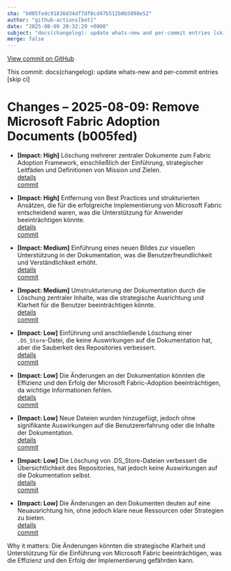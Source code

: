 ```yaml
---
sha: "b005fedc91836d34df7df8cd47b512b0b5098e52"
author: "github-actions[bot]"
date: "2025-08-09 20:32:29 +0000"
subject: "docs(changelog): update whats-new and per-commit entries [skip ci]"
merge: false
---
```


[View commit on GitHub](https://github.com/TheTrustedAdvisor/FabricAdoptionFramework/commit/b005fedc91836d34df7df8cd47b512b0b5098e52)

This commit: docs(changelog): update whats-new and per-commit entries [skip ci]

# Changes – 2025-08-09: Remove Microsoft Fabric Adoption Documents (b005fed)

- **[Impact: High]** Löschung mehrerer zentraler Dokumente zum Fabric Adoption Framework, einschließlich der Einführung, strategischer Leitfäden und Definitionen von Mission und Zielen.  
  [details](/docs/about/changes/2025-07-20-1a084247ade55ad5ab8db4728082376b22d9906b.md)  
  [commit](https://github.com/TheTrustedAdvisor/FabricAdoptionFramework/commit/b005fedc91836d34df7df8cd47b512b0b5098e52)

- **[Impact: High]** Entfernung von Best Practices und strukturierten Ansätzen, die für die erfolgreiche Implementierung von Microsoft Fabric entscheidend waren, was die Unterstützung für Anwender beeinträchtigen könnte.  
  [details](/docs/about/changes/2025-07-20-99bbd7955c423e1670f1e1e9f3b50a9a79f6860f.md)  
  [commit](https://github.com/TheTrustedAdvisor/FabricAdoptionFramework/commit/b005fedc91836d34df7df8cd47b512b0b5098e52)

- **[Impact: Medium]** Einführung eines neuen Bildes zur visuellen Unterstützung in der Dokumentation, was die Benutzerfreundlichkeit und Verständlichkeit erhöht.  
  [details](/docs/about/changes/2025-07-20-eddd0949c711e7773c95ea8645f33219fc8e68f8.md)  
  [commit](https://github.com/TheTrustedAdvisor/FabricAdoptionFramework/commit/b005fedc91836d34df7df8cd47b512b0b5098e52)

- **[Impact: Medium]** Umstrukturierung der Dokumentation durch die Löschung zentraler Inhalte, was die strategische Ausrichtung und Klarheit für die Benutzer beeinträchtigen könnte.  
  [details](/docs/about/changes/2025-07-20-515ccf515519e7ca70c93c460dbc92a4c0f0f13c.md)  
  [commit](https://github.com/TheTrustedAdvisor/FabricAdoptionFramework/commit/b005fedc91836d34df7df8cd47b512b0b5098e52)

- **[Impact: Low]** Einführung und anschließende Löschung einer `.DS_Store`-Datei, die keine Auswirkungen auf die Dokumentation hat, aber die Sauberkeit des Repositories verbessert.  
  [details](/docs/about/changes/2025-07-20-5cf273af939618c00caf315d6d9d63571d69b8e6.md)  
  [commit](https://github.com/TheTrustedAdvisor/FabricAdoptionFramework/commit/b005fedc91836d34df7df8cd47b512b0b5098e52)

- **[Impact: Low]** Die Änderungen an der Dokumentation könnten die Effizienz und den Erfolg der Microsoft Fabric-Adoption beeinträchtigen, da wichtige Informationen fehlen.  
  [details](/docs/about/changes/2025-07-20-4dec936fdb51eb08c978644a8ad5177963c5f0c4.md)  
  [commit](https://github.com/TheTrustedAdvisor/FabricAdoptionFramework/commit/b005fedc91836d34df7df8cd47b512b0b5098e52)

- **[Impact: Low]** Neue Dateien wurden hinzugefügt, jedoch ohne signifikante Auswirkungen auf die Benutzererfahrung oder die Inhalte der Dokumentation.  
  [details](/docs/about/changes/2025-07-20-3948fa7bc9ab671af8690e6527e831adebbec1dc.md)  
  [commit](https://github.com/TheTrustedAdvisor/FabricAdoptionFramework/commit/b005fedc91836d34df7df8cd47b512b0b5098e52)

- **[Impact: Low]** Die Löschung von .DS_Store-Dateien verbessert die Übersichtlichkeit des Repositories, hat jedoch keine Auswirkungen auf die Dokumentation selbst.  
  [details](/docs/about/changes/2025-07-20-47ff4ed05f37942849aea0c7609722490149c1c0.md)  
  [commit](https://github.com/TheTrustedAdvisor/FabricAdoptionFramework/commit/b005fedc91836d34df7df8cd47b512b0b5098e52)

- **[Impact: Low]** Die Änderungen an den Dokumenten deuten auf eine Neuausrichtung hin, ohne jedoch klare neue Ressourcen oder Strategien zu bieten.  
  [details](/docs/about/changes/2025-07-20-2a933283b21f46564224ce6736473eb0908e8935.md)  
  [commit](https://github.com/TheTrustedAdvisor/FabricAdoptionFramework/commit/b005fedc91836d34df7df8cd47b512b0b5098e52)

Why it matters: Die Änderungen könnten die strategische Klarheit und Unterstützung für die Einführung von Microsoft Fabric beeinträchtigen, was die Effizienz und den Erfolg der Implementierung gefährden kann.
